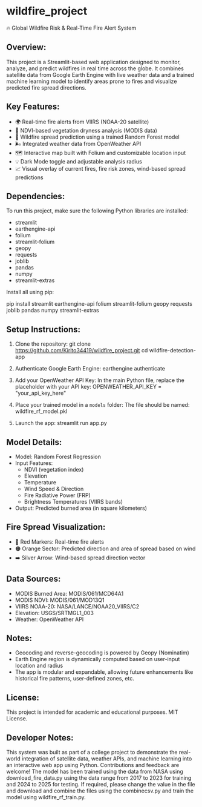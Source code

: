 # wildfire_project
🔥 Global Wildfire Risk & Real-Time Fire Alert System

Overview:
----------
This project is a Streamlit-based web application designed to monitor, analyze, and predict wildfires in real time across the globe. It combines satellite data from Google Earth Engine with live weather data and a trained machine learning model to identify areas prone to fires and visualize predicted fire spread directions.

Key Features:
--------------
- 🌍 Real-time fire alerts from VIIRS (NOAA-20 satellite)
- 🌱 NDVI-based vegetation dryness analysis (MODIS data)
- 🧠 Wildfire spread prediction using a trained Random Forest model
- 🌬 Integrated weather data from OpenWeather API
- 🗺️ Interactive map built with Folium and customizable location input
- 💡 Dark Mode toggle and adjustable analysis radius
- 📈 Visual overlay of current fires, fire risk zones, wind-based spread predictions

Dependencies:
--------------
To run this project, make sure the following Python libraries are installed:

- streamlit
- earthengine-api
- folium
- streamlit-folium
- geopy
- requests
- joblib
- pandas
- numpy
- streamlit-extras

Install all using pip:

pip install streamlit earthengine-api folium streamlit-folium geopy requests joblib pandas numpy streamlit-extras

Setup Instructions:
--------------------
1. Clone the repository:
   git clone https://github.com/Kirito34419/wildfire_project.git
   cd wildfire-detection-app

2. Authenticate Google Earth Engine:
   earthengine authenticate

3. Add your OpenWeather API Key:
   In the main Python file, replace the placeholder with your API key:
   OPENWEATHER_API_KEY = "your_api_key_here"

4. Place your trained model in a `models` folder:
   The file should be named: wildfire_rf_model.pkl

5. Launch the app:
   streamlit run app.py

Model Details:
---------------
- Model: Random Forest Regression
- Input Features:
    - NDVI (vegetation index)
    - Elevation
    - Temperature
    - Wind Speed & Direction
    - Fire Radiative Power (FRP)
    - Brightness Temperatures (VIIRS bands)
- Output: Predicted burned area (in square kilometers)

Fire Spread Visualization:
---------------------------
- 🔴 Red Markers: Real-time fire alerts
- 🟠 Orange Sector: Predicted direction and area of spread based on wind
- ➡️ Silver Arrow: Wind-based spread direction vector

Data Sources:
--------------
- MODIS Burned Area: MODIS/061/MCD64A1
- MODIS NDVI: MODIS/061/MOD13Q1
- VIIRS NOAA-20: NASA/LANCE/NOAA20_VIIRS/C2
- Elevation: USGS/SRTMGL1_003
- Weather: OpenWeather API

Notes:
-------
- Geocoding and reverse-geocoding is powered by Geopy (Nominatim)
- Earth Engine region is dynamically computed based on user-input location and radius
- The app is modular and expandable, allowing future enhancements like historical fire patterns, user-defined zones, etc.

License:
---------
This project is intended for academic and educational purposes. MIT License.

Developer Notes:
-----------------
This system was built as part of a college project to demonstrate the real-world integration of satellite data, weather APIs, and machine learning into an interactive web app using Python. Contributions and feedback are welcome!
The model has been trained using the data from NASA using download_fire_data.py using the data range from 2017 to 2023 for training and 2024 to 2025 for testing. If required, please change the value in the file and download and combine the files using the combinecsv.py and train the model using wildfire_rf_train.py.
